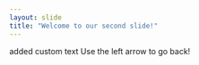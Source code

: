 ```yaml
---
layout: slide
title: "Welcome to our second slide!"
---
```

added custom text
Use the left arrow to go back!
